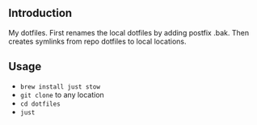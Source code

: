 ## Introduction
My dotfiles. 
First renames the local dotfiles by adding postfix .bak. Then creates symlinks from repo dotfiles to local locations.
## Usage
- `brew install just stow`
- `git clone` to any location
- `cd dotfiles`
- `just`


